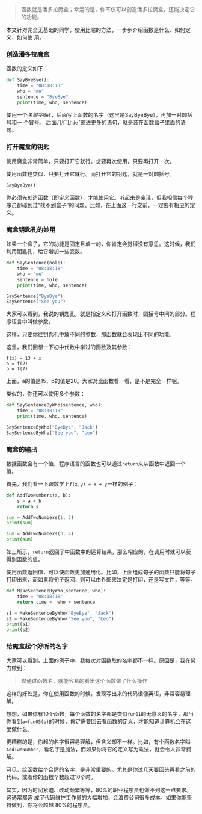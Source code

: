
> 函数就是潘多拉魔盒；幸运的是，你不仅可以创造潘多拉魔盒，还能决定它的功能。

本文针对完全无基础的同学，使用比喻的方法，一步步介绍函数是什么、如何定义、如何使
用。


### 创造潘多拉魔盒

函数的定义如下：

```py
def SayByeBye():
    time = "08:18:18"
    who = "me"
    sentence = "ByeBye"
    print(time, who, sentence)

```

使用一个*关键字*`def`，后面写上函数的名字（这里是SayByeBye），再加一对圆括号和一
个冒号。
后面几行比`def`缩进更多的语句，就是装在函数盒子里面的语句。


### 打开魔盒的钥匙

使用魔盒非常简单，只要打开它就行。想要再次使用，只要再打开一次。

使用函数也类似，只要打开它就行。而打开它的钥匙，就是一对圆括号。

```py
SayByeBye()
```

你必须先创造函数（即定义函数），才能使用它。听起来是废话，但我相信每个程序员都碰到过“找不到盒子”的问题。比如，在上面这一行之前，一定要有相应的定义。

### 魔盒钥匙孔的妙用

如果一个盒子，它的功能是固定且单一的，你肯定会觉得没有意思。这时候，我们利用钥匙孔，给它增加一些变数。

```py
def SaySentence(hole):
    time = "08:18:18"
    who = "me"
    sentence = hole
    print(time, who, sentence)

SaySentence("ByeBye")
SaySentence("See you")
```

大家可以看到，我说的钥匙孔，就是指定义和打开函数时，圆括号中间的部分。程序语言中叫做参数。

这样，只要你往钥匙孔中放不同的参数，那函数就会表现出不同的功能。

这里，我们回想一下初中代数中学过的函数及其参数：

```
f(x) = 13 + x
a = f(2)
b = f(7)
```

上面，a的值是15，b的值是20。大家对比函数看一看，是不是完全一样呢。


类似的，你还可以使用多个参数：
```py
def SaySentenceByWho(sentence, who):
    time = "08:18:18"
    print(time, who, sentence)

SaySentenceByWho("ByeBye", "Jack")
SaySentenceByWho("See you", "Leo")
```


### 魔盒的输出

数据函数会有一个值，程序语言的函数也可以通过`return`来从函数中返回一个值。

首先，我们看一下跟数学上`f(x,y) = x + y`一样的例子：

```py
def AddTwoNumbers(a, b):
    s = a + b
    return s

sum = AddTwoNumbers(1, 2)
print(sum)

sum = AddTwoNumbers(3, 4)
print(sum)
```

如上所示，`return`返回了中函数中的运算结果，那么相应的，在调用时就可以获得到函数的值。

使用函数返回值，可以使函数更加通用化。比如，上面组成句子的函数只能将句子打印出来，而如果将句子返回，则可以由外部来决定是打印，还是写文件，等等。

```py
def MakeSentenceByWho(sentence, who):
    time = "08:18:18"
    return time +  who + sentence

s1 = MakeSentenceByWho("ByeBye", "Jack")
s2 = MakeSentenceByWho("See you", "Leo")
print(s1)
print(s2)
```


### 给魔盒起个好听的名字

大家可以看到，上面的例子中，我每次对函数取的名字都不一样。原因是，我在努力做到：

> 仅通过函数名，就能容易的看出这个函数做了什么操作

这样的好处是，你在使用函数的时候，发现写出来的代码很像英语，非常容易理解。

想想，如果你有10个函数，每个函数的名字都是类似`fun01`的无意义的名字，那当你看到`a=fun05(b)`的时候，肯定需要回去看函数的定义，才能知道计算机会在这里做什么。

更糟糕的是，你起的名字很容易理解，但含义却不一样。比如，有个函数名字叫
`AddTwoNumber`，看名字是加法，而如果你将它的定义写为乘法，就会令人非常费解。

可见，给函数给个合适的名字，是非常重要的。尤其是你过几天要回头再看之前的代码，或者你的函数个数超过10个时。

其实，因为时间紧迫、改动频繁等等，80%的职业程序员也做不到这一点要求。这通常都造
成了代码维护工作量的大幅增加，会浪费公司很多成本。如果你能坚持做到，你将会超越
80%的程序员。

